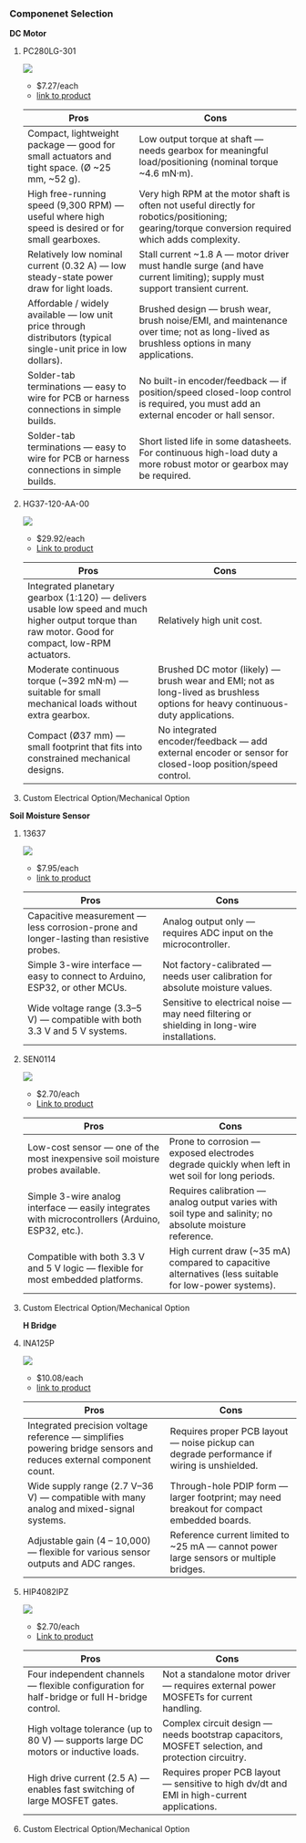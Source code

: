 
### Componenet Selection

**DC Motor**

1. PC280LG-301

    ![](MFG_PC280LG-301.jpg)

    * $7.27/each
    * [link to product](https://www.digikey.com/en/products/detail/johnson-motor/PC280LG-301/12719595?s=N4IgTCBcDaIAoGEwA4AMAZA4gWgMyoEYQBdAXyA)

    | Pros                                      | Cons                                                             |
    | ----------------------------------------- | ---------------------------------------------------------------- |
    | Compact, lightweight package — good for small actuators and tight space. (Ø ~25 mm, ~52 g).                         | Low output torque at shaft — needs gearbox for meaningful load/positioning (nominal torque ~4.6 mN·m). |
    | High free-running speed (9,300 RPM) — useful where high speed is desired or for small gearboxes.                    | Very high RPM at the motor shaft is often not useful directly for robotics/positioning; gearing/torque conversion required which adds complexity.                                        |
    | Relatively low nominal current (0.32 A) — low steady-state power draw for light loads. | Stall current ~1.8 A — motor driver must handle surge (and have current limiting); supply must support transient current.|
    | Affordable / widely available — low unit price through distributors (typical single-unit price in low dollars).| Brushed design — brush wear, brush noise/EMI, and maintenance over time; not as long-lived as brushless options in many applications.|
    | Solder-tab terminations — easy to wire for PCB or harness connections in simple builds.| No built-in encoder/feedback — if position/speed closed-loop control is required, you must add an external encoder or hall sensor.|
    | Solder-tab terminations — easy to wire for PCB or harness connections in simple builds.| Short listed life in some datasheets. For continuous high-load duty a more robust motor or gearbox may be required.|
        

2. HG37-120-AA-00

    ![](D.jpg)

    * $29.92/each
    * [Link to product](https://www.digikey.com/en/products/detail/nidec-components-corporation/HG37-120-AA-00/14553405?gclsrc=aw.ds&gad_source=1&gad_campaignid=20243136172&gbraid=0AAAAADrbLljBQunprEOtznelsRLs-J4uH&gclid=CjwKCAjwmNLHBhA4EiwA3ts3mSe77BaK-WFdIAoTd1RI54J1lqSxFic8uShvaWAAsPBEAm5zt6otORoC6HsQAvD_BwE)

    | Pros                                                              | Cons                |
    | ----------------------------------------------------------------- | ------------------- |
    | Integrated planetary gearbox (1:120) — delivers usable low speed and much higher output torque than raw motor. Good for compact, low-RPM actuators.                                            | Relatively high unit cost.      |
    | Moderate continuous torque (~392 mN·m) — suitable for small mechanical loads without extra gearbox.                               | Brushed DC motor (likely) — brush wear and EMI; not as long-lived as brushless options for heavy continuous-duty applications. |
    | Compact (Ø37 mm) — small footprint that fits into constrained mechanical designs. | No integrated encoder/feedback — add external encoder or sensor for closed-loop position/speed control. |

3. Custom Electrical Option/Mechanical Option

**Soil Moisture Sensor**

1. 13637

    ![](13637.jpg)

    * $7.95/each
    * [link to product](https://www.digikey.com/en/products/detail/sparkfun-electronics/13637/7400839?gclsrc=aw.ds&gad_source=1&gad_campaignid=20243136172&gbraid=0AAAAADrbLljBQunprEOtznelsRLs-J4uH&gclid=CjwKCAjwmNLHBhA4EiwA3ts3mayriRdZcvui0HTdYMicDMSrmrPi3kqTxbDrLqTR_hUmT-cr0AV9jhoCaVgQAvD_BwE)

    | Pros                                      | Cons                                                             |
    | ----------------------------------------- | ---------------------------------------------------------------- |
    | Capacitive measurement — less corrosion-prone and longer-lasting than resistive probes.                               | Analog output only — requires ADC input on the microcontroller. |
    | Simple 3-wire interface — easy to connect to Arduino, ESP32, or other MCUs.                     | Not factory-calibrated — needs user calibration for absolute moisture values.                                        |
    | Wide voltage range (3.3–5 V) — compatible with both 3.3 V and 5 V systems. | Sensitive to electrical noise — may need filtering or shielding in long-wire installations. |

2. SEN0114

    ![](SEN0114.jpg)    

    * $2.70/each
    * [Link to product](https://www.digikey.com/en/products/detail/dfrobot/SEN0114/6588525?gclsrc=aw.ds&gad_source=1&gad_campaignid=20243136172&gbraid=0AAAAADrbLljBQunprEOtznelsRLs-J4uH&gclid=CjwKCAjwmNLHBhA4EiwA3ts3mbQSvFXrFn6uSSuxGg_qehQQK9Uty_P8yXZ4lFzpzHMJX-7nO5745RoCtCwQAvD_BwE)

    | Pros                                                              | Cons                |
    | ----------------------------------------------------------------- | ------------------- |
    | Low-cost sensor — one of the most inexpensive soil moisture probes available.                                         | Prone to corrosion — exposed electrodes degrade quickly when left in wet soil for long periods.     |
    | Simple 3-wire analog interface — easily integrates with microcontrollers (Arduino, ESP32, etc.).                                | Requires calibration — analog output varies with soil type and salinity; no absolute moisture reference. |
    | Compatible with both 3.3 V and 5 V logic — flexible for most embedded platforms. | High current draw (~35 mA) compared to capacitive alternatives (less suitable for low-power systems). |

3. Custom Electrical Option/Mechanical Option

   **H Bridge**

1. INA125P

    ![](INA125P.png)

    * $10.08/each
    * [link to product](https://www.digikey.com/en/products/detail/texas-instruments/INA125P/254670?gclsrc=aw.ds&gad_source=4&gad_campaignid=20228387720&gbraid=0AAAAADrbLlhdskTRyyOweqI0wZs3p_N9a&gclid=CjwKCAjwmNLHBhA4EiwA3ts3maSekNz6cEfK83rlFOWYgj_-v-7Q3MSDubHQqxA6B9jR7x_icL5iBhoC0mcQAvD_BwE)

    | Pros                                      | Cons                                                             |
    | ----------------------------------------- | ---------------------------------------------------------------- |
    | Integrated precision voltage reference — simplifies powering bridge sensors and reduces external component count.| Requires proper PCB layout — noise pickup can degrade performance if wiring is unshielded. |
    | Wide supply range (2.7 V–36 V) — compatible with many analog and mixed-signal systems.                  | Through-hole PDIP form — larger footprint; may need breakout for compact embedded boards.  |
    | Adjustable gain (4 – 10,000) — flexible for various sensor outputs and ADC ranges. | Reference current limited to ~25 mA — cannot power large sensors or multiple bridges.|

2. HIP4082IPZ

    ![](HIP4082IPZ.jpg)

    * $2.70/each
    * [Link to product](https://www.digikey.com/en/products/detail/renesas-electronics-corporation/HIP4082IPZ/821447)

    | Pros                                                              | Cons                |
    | ----------------------------------------------------------------- | ------------------- |
    |Four independent channels — flexible configuration for half-bridge or full H-bridge control.|Not a standalone motor driver — requires external power MOSFETs for current handling.|
    | High voltage tolerance (up to 80 V) — supports large DC motors or inductive loads.| Complex circuit design — needs bootstrap capacitors, MOSFET selection, and protection circuitry. |
    | High drive current (2.5 A) — enables fast switching of large MOSFET gates. |Requires proper PCB layout — sensitive to high dv/dt and EMI in high-current applications.|

3. Custom Electrical Option/Mechanical Option

